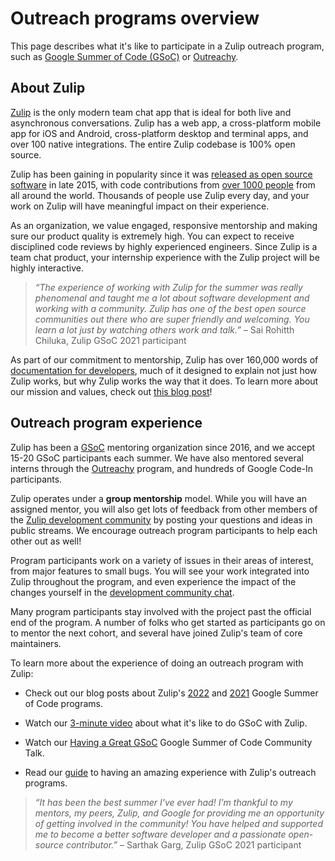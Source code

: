 # Outreach programs overview

This page describes what it's like to participate in a Zulip outreach program,
such as [Google Summer of Code (GSoC)](https://summerofcode.withgoogle.com/) or
[Outreachy](https://www.outreachy.org/).

## About Zulip

[Zulip](https://zulip.com) is the only modern team chat app that is ideal for both
live and asynchronous conversations. Zulip has a web app, a cross-platform
mobile app for iOS and Android, cross-platform desktop and terminal apps, and
over 100 native integrations. The entire Zulip codebase is 100% open source.

Zulip has been gaining in popularity since it was [released as open source
software][oss-release] in late 2015, with code contributions from [over 1000
people](https://zulip.com/team/) from all around the world. Thousands of people
use Zulip every day, and your work on Zulip will have meaningful impact
on their experience.

[oss-release]: https://blogs.dropbox.com/tech/2015/09/open-sourcing-zulip-a-dropbox-hack-week-project/

As an organization, we value engaged, responsive mentorship and making sure our
product quality is extremely high. You can expect to receive disciplined code
reviews by highly experienced engineers. Since Zulip is a team chat product,
your internship experience with the Zulip project will be highly interactive.

> _“The experience of working with Zulip for the summer was really phenomenal and
> taught me a lot about software development and working with a community. Zulip
> has one of the best open source communities out there who are super friendly
> and welcoming. You learn a lot just by watching others work and talk.”_ – Sai
> Rohitth Chiluka, Zulip GSoC 2021 participant

As part of our commitment to mentorship, Zulip has over 160,000 words of
[documentation for
developers](../index.md#welcome-to-the-zulip-documentation), much of it
designed to explain not just how Zulip works, but why Zulip works the way that
it does. To learn more about our mission and values, check out [this blog
post](https://blog.zulip.com/2021/04/28/why-zulip-is-on-github-sponsors/)!

## Outreach program experience

Zulip has been a [GSoC](https://summerofcode.withgoogle.com/) mentoring
organization since 2016, and we accept 15-20 GSoC participants each summer. We
have also mentored several interns through the
[Outreachy](https://www.outreachy.org/) program, and hundreds of Google Code-In
participants.

Zulip operates under a **group mentorship** model. While you will have an
assigned mentor, you will also get lots of feedback from other members of the
[Zulip development community](https://zulip.com/development-community/) by
posting your questions and ideas in public streams. We encourage outreach
program participants to help each other out as well!

Program participants work on a variety of issues in their areas of interest,
from major features to small bugs. You will see your work integrated into Zulip
throughout the program, and even experience the impact of the changes yourself
in the [development community chat](https://zulip.com/development-community/).

Many program participants stay involved with the project past the
official end of the program. A number of folks who get started as participants
go on to mentor the next cohort, and several have joined Zulip's team of core
maintainers.

To learn more about the experience of doing an outreach program with Zulip:

- Check out our blog posts about Zulip's
  [2022](https://blog.zulip.com/2022/11/02/google-summer-of-code-2022/) and
  [2021](https://blog.zulip.com/2021/09/30/google-summer-of-code-2021/) Google
  Summer of Code programs.

- Watch our [3-minute video](https://youtu.be/h4s-JUei3Z0) about what it's like
  to do GSoC with Zulip.

- Watch our [Having a Great GSoC](https://youtu.be/dPUAEZVBrJg) Google Summer of
  Code Community Talk.

- Read our [guide](experience.md) to having an amazing experience with Zulip's
  outreach programs.

> _“It has been the best summer I've ever had! I'm thankful to my mentors, my
> peers, Zulip, and Google for providing me an opportunity of getting involved
> in the community! You have helped and supported me to become a better software
> developer and a passionate open-source contributor.”_ – Sarthak Garg, Zulip
> GSoC 2021 participant
